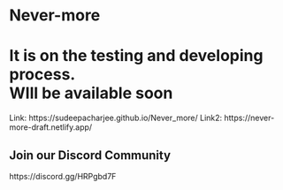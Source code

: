 # Never-more

<h1>It is on the testing and developing process.<br> WIll be available soon</h1>
Link: https://sudeepacharjee.github.io/Never_more/
Link2: https://never-more-draft.netlify.app/
<h2>Join our Discord Community</h2> https://discord.gg/HRPgbd7F

